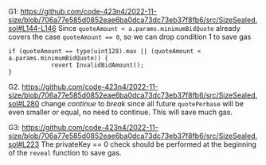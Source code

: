 G1: https://github.com/code-423n4/2022-11-size/blob/706a77e585d0852eae6ba0dca73dc73eb37f8fb6/src/SizeSealed.sol#L144-L146
Since ``quoteAmount < a.params.minimumBidQuote`` already covers the case ``quoteAmount == 0``, so we can drop condition 1 to save gas
```
if (quoteAmount == type(uint128).max || (quoteAmount < a.params.minimumBidQuote)) {
            revert InvalidBidAmount();
}
```
G2. https://github.com/code-423n4/2022-11-size/blob/706a77e585d0852eae6ba0dca73dc73eb37f8fb6/src/SizeSealed.sol#L280
change *continue* to *break* since all future ``quotePerbase`` will be even smaller or equal, no need to continue. This will save much gas.

G3: https://github.com/code-423n4/2022-11-size/blob/706a77e585d0852eae6ba0dca73dc73eb37f8fb6/src/SizeSealed.sol#L223
The privateKey == 0 check should be performed at the beginning of the ``reveal`` function to save gas.


